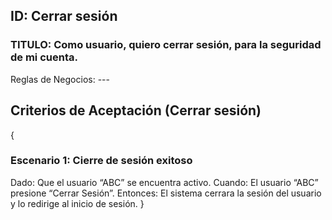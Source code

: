 ## ID: Cerrar sesión
### TITULO: Como usuario, quiero cerrar sesión, para la seguridad de mi cuenta.
Reglas de Negocios: ---

## Criterios de Aceptación (Cerrar sesión)
{
### Escenario 1: Cierre de sesión exitoso
Dado: Que el usuario “ABC” se encuentra activo.
Cuando: El usuario “ABC” presione “Cerrar Sesión”.
Entonces: El sistema cerrara la sesión del usuario y lo redirige al inicio de sesión.
}